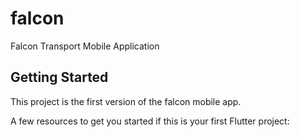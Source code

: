 # falcon

Falcon Transport Mobile Application

## Getting Started

This project is the first version of the falcon mobile app.

A few resources to get you started if this is your first Flutter project:

<!-- - [Lab: Write your first Flutter app](https://docs.flutter.dev/get-started/codelab)
- [Cookbook: Useful Flutter samples](https://docs.flutter.dev/cookbook)

For help getting started with Flutter development, view the
[online documentation](https://docs.flutter.dev/), which offers tutorials,
samples, guidance on mobile development, and a full API reference. -->

